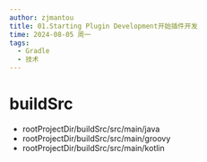 ```yaml
---
author: zjmantou
title: 01.Starting Plugin Development开始插件开发
time: 2024-08-05 周一
tags:
  - Gradle
  - 技术
---
```

# buildSrc 

- rootProjectDir/buildSrc/src/main/java
- rootProjectDir/buildSrc/src/main/groovy
- rootProjectDir/buildSrc/src/main/kotlin

